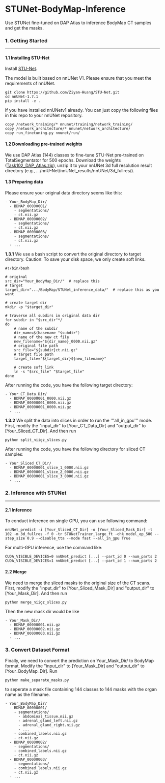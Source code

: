# STUNet-BodyMap-Inference
Use STUNet fine-tuned on DAP Atlas to inference BodyMap CT samples and get the masks.

### 1. Getting Started

---

#### 1.1 Installing STU-Net

Install [STU-Net](https://github.com/uni-medical/STU-Net). 

The model is built based on nnUNet V1. Please ensure that you meet the requirements of nnUNet.

```
git clone https://github.com/Ziyan-Huang/STU-Net.git
cd nnUNet-1.7.1
pip install -e .
```

If you have installed nnUNetv1 already. You can just copy the following files in this repo to your nnUNet repository.

```
copy /network_training/* nnunet/training/network_training/
copy /network_architecture/* nnunet/network_architecture/
copy run_finetuning.py nnunet/run/
```


#### 1.2 Downloading pre-trained weights

We use DAP Atlas (144) classes to fine-tune STU-Net pre-trained on TotalSegmentator for 500 epochs. Download the weights ([Task102_DAP_Atlas.zip](https://drive.google.com/file/d/1-pqOpcMBiv57PxqxFGtKrzx4S9K8lzJm/view?usp=sharing)), unzip it to your nnUNet 3d full resolution result directory (e.g., .../nnU-Net/nnUNet_results/nnUNet/3d_fullres/).

#### 1.3 Preparing data

Please ensure your original data directory seems like this:

```
- Your_BodyMap_Dir/
  - BDMAP_00000001/
    - segmentations/
    - ct.nii.gz
  - BDMAP_00000002/
    - segmentations/
    - ct.nii.gz
  - BDMAP_00000003/
    - segmentations/
    - ct.nii.gz
  - ...
```

**1.3.1** We use a bash script to convert the original directory to target directory. Caution: To save your disk space, we only create soft links.

```
#!/bin/bash

# original
src_dir="Your_BodyMap_Dir/"  # replace this
# target
target_dir=".../BodyMap/STUNet_inference_data/"  # replace this as you want

# create target dir
mkdir -p "$target_dir"

# traverse all subdirs in original data dir
for subdir in "$src_dir"*/
do
    # name of the subdir
    dir_name=$(basename "$subdir")
    # name of the new ct file
    new_filename="${dir_name}_0000.nii.gz"
    # original file path
    src_file="${subdir}ct.nii.gz"
    # target file path
    target_file="${target_dir}${new_filename}"

    # create soft link
    ln -s "$src_file" "$target_file"
done
```

After running the code, you have the following target directory:

```
- Your_CT_Data_Dir/
  - BDMAP_00000001_0000.nii.gz
  - BDMAP_00000001_0000.nii.gz
  - BDMAP_00000001_0000.nii.gz
  - ...
```

**1.3.2** We split the data into slices in order to run the '''all_in_gpu''' mode. First, modify the "input_dir" to \[Your_CT_Data_Dir\] and "output_dir" to \[Your_Sliced_CT_Dir\]. And then run 

```
python split_niigz_slices.py
```

After running the code, you have the following directory for sliced CT samples:

```
- Your_Sliced_CT_Dir/
  - BDMAP_00000001_slice_1_0000.nii.gz
  - BDMAP_00000001_slice_2_0000.nii.gz
  - BDMAP_00000001_slice_3_0000.nii.gz
  - ...
```

### 2. Inference with STUNet

---

#### 2.1 Inference

To conduct inference on single GPU, you can use following command:

```
nnUNet_predict -i [Your_Sliced_CT_Dir] -o [Your_Sliced_Mask_Dir] -t 102 -m 3d_fullres -f 0 -tr STUNetTrainer_large_ft -chk model_ep_500 --step_size 0.9 --disable_tta --mode fast --all_in_gpu True
```

For multi-GPU inference, use the command like:

```
CUDA_VISIBLE_DEVICES=0 nnUNet_predict [...] --part_id 0 --num_parts 2
CUDA_VISIBLE_DEVICES=1 nnUNet_predict [...] --part_id 1 --num_parts 2
```

#### 2.2 Merge

We need to merge the sliced masks to the original size of the CT scans. First, modify the "input_dir" to \[Your_Sliced_Mask_Dir\] and "output_dir" to \[Your_Mask_Dir\]. And then run 

```
python merge_niigz_slices.py
```

Then the new mask dir would be like

```
- Your_Mask_Dir/
  - BDMAP_00000001.nii.gz
  - BDMAP_00000002.nii.gz
  - BDMAP_00000003.nii.gz
  - ...
```

### 3. Convert Dataset Format

Finally, we need to convert the prediction on Your_Mask_Dir/ to BodyMap format. Modify the "input_dir" to \[Your_Mask_Dir\] and "output_dir" to \[Your_BodyMap_Dir\]. Run

```
python make_separate_masks.py
```

to seperate a mask file containing 144 classes to 144 masks with the organ name as the filename.

```
- Your_BodyMap_Dir/
  - BDMAP_00000001/
    - segmentations/
      - abdominal_tissue.nii.gz
      - adrenal_gland_left.nii.gz
      - adrenal_gland_right.nii.gz
      - ...
    - combined_labels.nii.gz
    - ct.nii.gz
  - BDMAP_00000002/
    - segmentations/
    - combined_labels.nii.gz
    - ct.nii.gz
  - BDMAP_00000003/
    - segmentations/
    - combined_labels.nii.gz
    - ct.nii.gz
  - ...
```



























